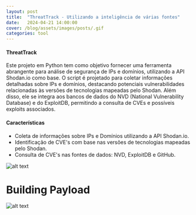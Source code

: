 ```yaml
---
layout: post
title:  "ThreatTrack - Utilizando a inteligência de várias fontes"
date:   2024-04-21 14:00:00
cover: /blog/assets/images/posts/.gif
categories: tool
---
```


#### ThreatTrack
     
Este projeto em Python tem como objetivo fornecer uma ferramenta abrangente para análise de segurança de IPs e domínios, utilizando a API Shodan.io como base. O script é projetado para coletar informações detalhadas sobre IPs e domínios, destacando potenciais vulnerabilidades relacionadas às versões de tecnologias mapeadas pelo Shodan. Além disso, ele se integra aos bancos de dados do NVD (National Vulnerability Database) e do ExploitDB, permitindo a consulta de CVEs e possíveis exploits associados.
 
#### Características
     
+ Coleta de informações sobre IPs e Domínios utilizando a API Shodan.io.
+ Identificação de CVE's com base nas versões de tecnologias mapeadas pelo Shodan.
+ Consulta de CVE's nas fontes de dados: NVD, ExploitDB e GitHub.
     
![alt text](https://raw.githubusercontent.com/Ls4ss/blog/main/assets/images/posts/ThreatTrack_Flo.gif)

# Building Payload

![alt text](https://raw.githubusercontent.com/Ls4ss/ThreatTrack/main/example/tt_help.png)
